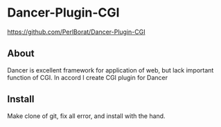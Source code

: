 # Dancer-Plugin-CGI
<https://github.com/PerlBorat/Dancer-Plugin-CGI>

## About
Dancer is excellent framework for application of web, but lack important function of CGI. In accord I create CGI plugin for Dancer

## Install
Make clone of git, fix all error, and install with the hand.


